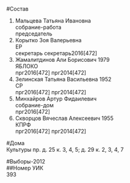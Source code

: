 #Состав  
1. Мальцева Татьяна Ивановна  
    собрание-работа  
    председатель  
2. Корытко Зоя Валерьевна  
    ЕР  
    секретарь секретарь2016[472]  
3. Жамалитдинов Али Борисович 1979  
    ЯБЛОКО  
    прг2016[472] прг2014[472]  
4. Зелинская Татьяна Васильевна 1952  
    СР  
    прг2016[472] прг2014[472]  
5. Минхайров Артур Фидаилевич  
    собрание-дом  
    прг2016[472]  
6. Скворцов Вячеслав Алексеевич 1955  
    КПРФ  
    прг2016[472] прг2014[472]  
  
#Дома  
Культуры пр. д. 25 к. 3, 4, 5; д. 29 к. 2, 3, 4, 7  
  
#Выборы-2012  
##Номер УИК  
393  
